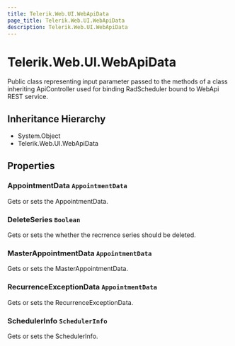 ```yaml
---
title: Telerik.Web.UI.WebApiData
page_title: Telerik.Web.UI.WebApiData
description: Telerik.Web.UI.WebApiData
---
```


# Telerik.Web.UI.WebApiData

Public class representing input parameter passed to the methods of a class 
            inheriting ApiController used for binding RadScheduler bound to WebApi REST service.

## Inheritance Hierarchy

* System.Object
* Telerik.Web.UI.WebApiData

## Properties

###  AppointmentData `AppointmentData`

Gets or sets the AppointmentData.

###  DeleteSeries `Boolean`

Gets or sets the whether the recrrence series should be deleted.

###  MasterAppointmentData `AppointmentData`

Gets or sets the MasterAppointmentData.

###  RecurrenceExceptionData `AppointmentData`

Gets or sets the RecurrenceExceptionData.

###  SchedulerInfo `SchedulerInfo`

Gets or sets the SchedulerInfo.

